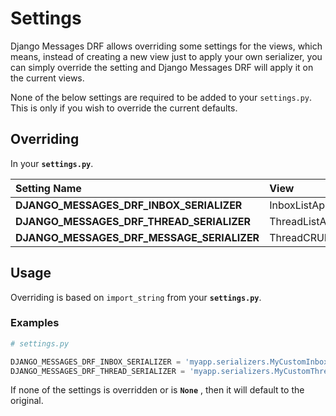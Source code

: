 # Settings

Django Messages DRF allows overriding some settings for the views, which means, instead of creating
a new view just to apply your own serializer, you can simply override the setting and
Django Messages DRF will apply it on the current views.

None of the below settings are required to be added to your `settings.py`. This is only if
you wish to override the current defaults.

## Overriding

In your **`settings.py`**.

| Setting Name  | View | Default |
| :-------- | :----- | :----- |
| __DJANGO_MESSAGES_DRF_INBOX_SERIALIZER__ | InboxListApiView | InboxSerializer |
| __DJANGO_MESSAGES_DRF_THREAD_SERIALIZER__ | ThreadListApiView | ThreadSerializer |
| __DJANGO_MESSAGES_DRF_MESSAGE_SERIALIZER__ | ThreadCRUDApiView | ThreadReplySerializer |

## Usage

Overriding is based on `import_string` from your **`settings.py`**.

### Examples

```python
# settings.py

DJANGO_MESSAGES_DRF_INBOX_SERIALIZER = 'myapp.serializers.MyCustomInboxSerializer'
DJANGO_MESSAGES_DRF_THREAD_SERIALIZER = 'myapp.serializers.MyCustomThreadSerializer'
```

If none of the settings is overridden or is **`None`** , then it will default to the original.
